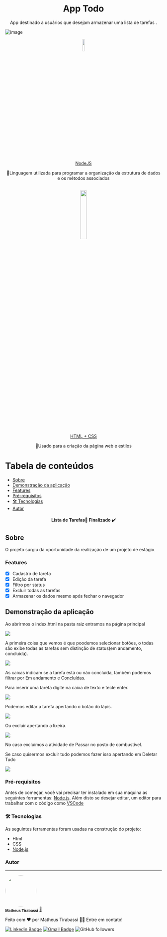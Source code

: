 <h1 align="center">App Todo</h1>

<p align="center">App destinado a usuários que desejam armazenar uma lista de tarefas .</p>

![image](https://image.flaticon.com/icons/png/512/1567/1567073.png)


<div align = 'center'>
<image href = 'https://upload.wikimedia.org/wikipedia/commons/thumb/d/d9/Node.js_logo.svg/1200px-Node.js_logo.svg.png' src = 'https://upload.wikimedia.org/wikipedia/commons/thumb/d/d9/Node.js_logo.svg/1200px-Node.js_logo.svg.png' width = '10%' height = '10%'> <br>
  <a href ='https://nodejs.org/en/'> NodeJS </a>
  <p> 🚀Linguagem utilizada para programar a organização da estrutura de dados e os métodos associados </p>
  </image> <br>
  <image href = 'https://www.pikpng.com/pngl/m/150-1506141_html-css-and-javascript-logo-html5-css3-js.png' src = 'https://www.seekpng.com/png/full/141-1415544_html-css-projects-small-logo-on-html.png' width = '20%' height = '20%'><br>
  <a href ='https://www.w3schools.com/html/html_css.asp'>HTML + CSS </a>
   <p > 🚀Usado para a criação da página web e estilos </p>
  </image> 
 </div>


Tabela de conteúdos
===================
<!--ts-->
   * [Sobre](#sobre)
   * [Demonstração da aplicação](#demonstração-da-aplicação)
   * [Features](#features)
   * [Pré-requisitos](#pré-requisitos)
   * [🛠 Tecnologias](#🛠-tecnologias)
   * [Autor](#autor)
<!--te-->

<h4 align="center"> 
 Lista de Tarefas🚀 Finalizado  ✔️
</h4>

## Sobre

O projeto surgiu da oportunidade da realização de um projeto de estágio.

### Features

- [x] Cadastro de tarefa
- [x] Edição da tarefa
- [x] Filtro por status
- [x] Excluir todas as tarefas
- [x] Armazenar os dados mesmo após fechar o navegador

## Demonstração da aplicação
Ao abrirmos o index.html na pasta raiz entramos na página principal

<image src = 'https://uploaddeimagens.com.br/images/003/292/545/full/Captura_de_tela_2021-06-17_120533.png?1623942521' >

A primeira coisa que vemos é que poodemos selecionar botões, o todas são exibe todas as tarefas sem distinção de status(em andamento, concluída).

<image src = 'https://uploaddeimagens.com.br/images/003/292/679/full/Captura_de_tela_2021-06-17_133130.png?1623947511'  > </image>

As caixas indicam se a tarefa está ou não concluída, também podemos filtrar por Em andamento e Concluídas.

Para inserir uma tarefa digite na caixa de texto e tecle enter.

<image src = 'https://uploaddeimagens.com.br/images/003/292/688/full/Captura_de_tela_2021-06-17_133819.png?1623947905'  > </image>

Podemos editar a tarefa apertando o botão do lápis.

<image src = 'https://uploaddeimagens.com.br/images/003/292/695/full/Captura_de_tela_2021-06-17_134018.png?1623948025'  > </image>

Ou excluir apertando a lixeira.

<image src = 'https://uploaddeimagens.com.br/images/003/292/701/full/Captura_de_tela_2021-06-17_134149.png?1623948114'  > </image>

No caso excluímos a atividade de Passar no posto de combustível.

Se caso quisermos excluir tudo podemos fazer isso apertando em Deletar Tudo

<image src = 'https://uploaddeimagens.com.br/images/003/292/706/full/Captura_de_tela_2021-06-17_134426.png?1623948276'  > </image>

### Pré-requisitos
Antes de começar, você vai precisar ter instalado em sua máquina as seguintes ferramentas:
[Node.js](https://nodejs.org/en/). 
Além disto se desejar editar, um editor para trabalhar com o código como [VSCode](https://code.visualstudio.com/)

### 🛠 Tecnologias

As seguintes ferramentas foram usadas na construção do projeto:

- Html
- CSS
- [Node.js](https://nodejs.org/en/)

### Autor
---


 <img style="border-radius: 50%;" src="https://avatars.githubusercontent.com/u/64479165" width="100px;" alt=""/>
 <br />
 <sub><b>Matheus Tirabassi</b></sub></a> <a href="https://www.linkedin.com/in/matheus-henrique-tirabassi-466022201/" title="linkedin">🚀</a>


Feito com ❤️ por Matheus Tirabassi 👋🏽 Entre em contato!

[![Linkedin Badge](https://img.shields.io/badge/-matheus-blue?style=flat-square&logo=Linkedin&logoColor=white&link=https://www.linkedin.com/in/matheus-henrique-tirabassi-466022201/)](https://www.linkedin.com/in/matheus-henrique-tirabassi-466022201/) 
[![Gmail Badge](https://img.shields.io/badge/tirabassi.matheus@aluno.ifsp.edu.br-c14438?style=flat-square&logo=Gmail&logoColor=white&link=mailto:tirabassi.matheus@aluno.ifsp.edu.br)](mailto:tirabassi.matheus@aluno.ifsp.edu.br)
<img alt="GitHub followers" url = "https://github.com/matheustirabassi" src="https://img.shields.io/github/followers/matheustirabassi?style=social">

